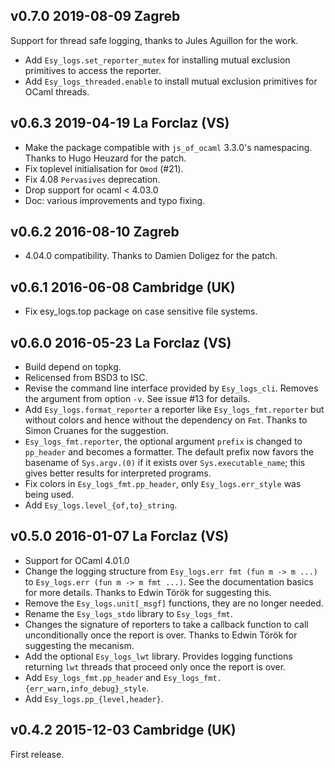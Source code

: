 v0.7.0 2019-08-09 Zagreb
------------------------

Support for thread safe logging, thanks to Jules Aguillon for the
work.

* Add `Esy_logs.set_reporter_mutex` for installing mutual exclusion
  primitives to access the reporter.
* Add `Esy_logs_threaded.enable` to install mutual exclusion
  primitives for OCaml threads.

v0.6.3 2019-04-19 La Forclaz (VS)
---------------------------------

* Make the package compatible with `js_of_ocaml` 3.3.0's
  namespacing. Thanks to Hugo Heuzard for the patch.
* Fix toplevel initialisation for `Omod` (#21).
* Fix 4.08 `Pervasives` deprecation.
* Drop support for ocaml < 4.03.0
* Doc: various improvements and typo fixing.

v0.6.2 2016-08-10 Zagreb
------------------------

* 4.04.0 compatibility. Thanks to Damien Doligez for the patch.


v0.6.1 2016-06-08 Cambridge (UK)
--------------------------------

* Fix esy_logs.top package on case sensitive file systems.

v0.6.0 2016-05-23 La Forclaz (VS)
---------------------------------

* Build depend on topkg.
* Relicensed from BSD3 to ISC.
* Revise the command line interface provided by `Esy_logs_cli`. Removes
  the argument from option `-v`. See issue #13 for details.
* Add `Esy_logs.format_reporter` a reporter like `Esy_logs_fmt.reporter`
  but without colors and hence without the dependency on `Fmt`.
  Thanks to Simon Cruanes for the suggestion.
* `Esy_logs_fmt.reporter`, the optional argument `prefix` is changed to
  `pp_header` and becomes a formatter. The default prefix now favors
  the basename of `Sys.argv.(0)` if it exists over
  `Sys.executable_name`; this gives better results for interpreted
  programs.
* Fix colors in `Esy_logs_fmt.pp_header`, only `Esy_logs.err_style` was
  being used.
* Add `Esy_logs.level_{of,to}_string`.


v0.5.0 2016-01-07 La Forclaz (VS)
---------------------------------

* Support for OCaml 4.01.0
* Change the logging structure from `Esy_logs.err fmt (fun m -> m ...)`
  to `Esy_logs.err (fun m -> m fmt ...)`. See the documentation basics
  for more details. Thanks to Edwin Török for suggesting this.
* Remove the `Esy_logs.unit[_msgf]` functions, they are no longer needed.
* Rename the `Esy_logs_stdo` library to `Esy_logs_fmt`.
* Changes the signature of reporters to take a callback function to
  call unconditionally once the report is over. Thanks to Edwin Török
  for suggesting the mecanism.
* Add the optional `Esy_logs_lwt` library. Provides logging functions
  returning `lwt` threads that proceed only once the report is over.
* Add `Esy_logs_fmt.pp_header` and `Esy_logs_fmt.{err_warn,info_debug}_style`.
* Add `Esy_logs.pp_{level,header}`.


v0.4.2 2015-12-03 Cambridge (UK)
--------------------------------

First release.
